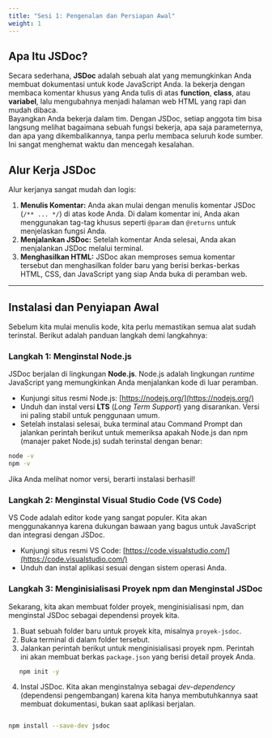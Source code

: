```yaml
---
title: "Sesi 1: Pengenalan dan Persiapan Awal"
weight: 1
---
```


## Apa Itu JSDoc?

Secara sederhana, **JSDoc** adalah sebuah alat yang memungkinkan Anda membuat dokumentasi untuk kode JavaScript Anda. Ia bekerja dengan membaca komentar khusus yang Anda tulis di atas **function**, **class**, atau **variabel**, lalu mengubahnya menjadi halaman web HTML yang rapi dan mudah dibaca.  
Bayangkan Anda bekerja dalam tim. Dengan JSDoc, setiap anggota tim bisa langsung melihat bagaimana sebuah fungsi bekerja, apa saja parameternya, dan apa yang dikembalikannya, tanpa perlu membaca seluruh kode sumber. Ini sangat menghemat waktu dan mencegah kesalahan.

## Alur Kerja JSDoc

Alur kerjanya sangat mudah dan logis:

1. **Menulis Komentar:** Anda akan mulai dengan menulis komentar JSDoc (`/** ... */`) di atas kode Anda. Di dalam komentar ini, Anda akan menggunakan tag-tag khusus seperti `@param` dan `@returns` untuk menjelaskan fungsi Anda.
2. **Menjalankan JSDoc:** Setelah komentar Anda selesai, Anda akan menjalankan JSDoc melalui terminal.
3. **Menghasilkan HTML:** JSDoc akan memproses semua komentar tersebut dan menghasilkan folder baru yang berisi berkas-berkas HTML, CSS, dan JavaScript yang siap Anda buka di peramban web.

---

## Instalasi dan Penyiapan Awal

Sebelum kita mulai menulis kode, kita perlu memastikan semua alat sudah terinstal. Berikut adalah panduan langkah demi langkahnya:

### Langkah 1: Menginstal Node.js

JSDoc berjalan di lingkungan **Node.js**. Node.js adalah lingkungan _runtime_ JavaScript yang memungkinkan Anda menjalankan kode di luar peramban.

- Kunjungi situs resmi Node.js: [https://nodejs.org/](https://nodejs.org/)
- Unduh dan instal versi **LTS** (_Long Term Support_) yang disarankan. Versi ini paling stabil untuk penggunaan umum.
- Setelah instalasi selesai, buka terminal atau Command Prompt dan jalankan perintah berikut untuk memeriksa apakah Node.js dan npm (manajer paket Node.js) sudah terinstal dengan benar:

```bash
node -v
npm -v

```

Jika Anda melihat nomor versi, berarti instalasi berhasil!

### Langkah 2: Menginstal Visual Studio Code (VS Code)

VS Code adalah editor kode yang sangat populer. Kita akan menggunakannya karena dukungan bawaan yang bagus untuk JavaScript dan integrasi dengan JSDoc.

- Kunjungi situs resmi VS Code: [https://code.visualstudio.com/](https://code.visualstudio.com/)
- Unduh dan instal aplikasi sesuai dengan sistem operasi Anda.

### Langkah 3: Menginisialisasi Proyek npm dan Menginstal JSDoc

Sekarang, kita akan membuat folder proyek, menginisialisasi npm, dan menginstal JSDoc sebagai dependensi proyek kita.

1. Buat sebuah folder baru untuk proyek kita, misalnya `proyek-jsdoc`.
2. Buka terminal di dalam folder tersebut.
3. Jalankan perintah berikut untuk menginisialisasi proyek npm. Perintah ini akan membuat berkas `package.json` yang berisi detail proyek Anda.

```bash
   npm init -y

```

4. Instal JSDoc. Kita akan menginstalnya sebagai _dev-dependency_ (dependensi pengembangan) karena kita hanya membutuhkannya saat membuat dokumentasi, bukan saat aplikasi berjalan.

```bash

npm install --save-dev jsdoc

```

